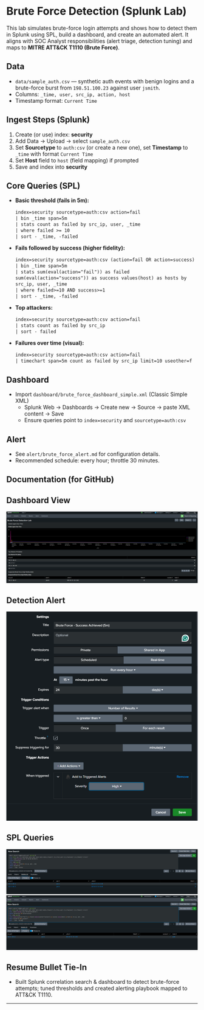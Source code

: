 # Brute Force Detection (Splunk Lab)

This lab simulates brute-force login attempts and shows how to detect them in Splunk using SPL,
build a dashboard, and create an automated alert. It aligns with SOC Analyst responsibilities (alert triage, detection tuning) and maps to **MITRE ATT&CK T1110 (Brute Force)**.

## Data
- `data/sample_auth.csv` — synthetic auth events with benign logins and a brute-force burst from `198.51.100.23` against user `jsmith`.
- Columns: `_time, user, src_ip, action, host`
- Timestamp format: `Current Time`

## Ingest Steps (Splunk)
1. Create (or use) index: **security**
2. Add Data → Upload → select `sample_auth.csv`
3. Set **Sourcetype** to `auth:csv` (or create a new one), set **Timestamp** to `_time` with format `Current Time`
4. Set **Host** field to `host` (field mapping) if prompted
5. Save and index into **security**

## Core Queries (SPL)
- **Basic threshold (fails in 5m):**
  ```spl
  index=security sourcetype=auth:csv action=fail
  | bin _time span=5m
  | stats count as failed by src_ip, user, _time
  | where failed >= 10
  | sort - _time, -failed
  ```

- **Fails followed by success (higher fidelity):**
  ```spl
  index=security sourcetype=auth:csv (action=fail OR action=success)
  | bin _time span=5m
  | stats sum(eval(action="fail")) as failed sum(eval(action="success")) as success values(host) as hosts by src_ip, user, _time
  | where failed>=10 AND success>=1
  | sort - _time, -failed
  ```

- **Top attackers:**
  ```spl
  index=security sourcetype=auth:csv action=fail
  | stats count as failed by src_ip
  | sort - failed
  ```

- **Failures over time (visual):**
  ```spl
  index=security sourcetype=auth:csv action=fail
  | timechart span=5m count as failed by src_ip limit=10 useother=f
  ```

## Dashboard
- Import `dashboard/brute_force_dashboard_simple.xml` (Classic Simple XML)
  - Splunk Web → Dashboards → Create new → Source → paste XML content → Save
  - Ensure queries point to `index=security` and `sourcetype=auth:csv`

## Alert
- See `alert/brute_force_alert.md` for configuration details.
- Recommended schedule: every hour; throttle 30 minutes.

## Documentation (for GitHub)

## Dashboard View
![Dashboard Screenshot](screenshots/dashboard.png)

## Detection Alert
![Brute Force Alert](screenshots/alrt.png)

## SPL Queries
![Brute Force Alert](screenshots/fail-spl.png)
![Brute Force Alert](screenshots/success-spl.png)

## Resume Bullet Tie-In
- Built Splunk correlation search & dashboard to detect brute-force attempts; tuned thresholds and created alerting playbook mapped to ATT&CK T1110.

---

